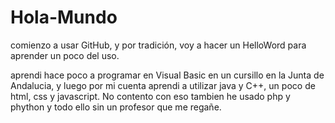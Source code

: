 # Hola-Mundo
comienzo a usar GitHub, y por tradición, voy a hacer un HelloWord para aprender un poco del uso.

aprendi hace poco a programar en Visual Basic en un cursillo en la Junta de Andalucia, y luego por mi cuenta aprendi a utilizar java y C++, un poco de html, css y javascript. No contento con eso tambien he usado php y phython y todo ello sin un profesor que me regañe. 
